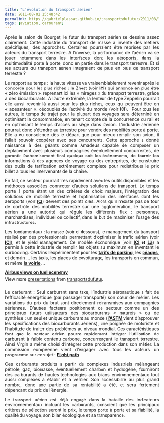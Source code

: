 ```yaml
---
title: "L'évolution du transport aérien"
date: 2011-08-02 15:48:42
permalink: https://gabrielplassat.github.io/transportsdufutur/2011/08/levolution-du-transport-aerien.html
tags: [aviation, carburant]
---
```


<p style="text-align: justify">Après le salon du Bourget, le futur du transport aérien se dessine assez clairement. Cette industrie du transport de masse a inventé des métiers spécifiques, des approches. Certaines pourraient être reprises par les acteurs du transport terrestre. A l’inverse, la performance de l’aérien va se jouer notamment dans les interfaces dont les aéroports, dans la multimodalité porte à porte, donc en partie dans le transport terrestre. Et si les acteurs du transport aérien intégraient de plus en plus de transport terrestre ? </p>  <!--more-->   <p style="text-align: justify">Le rapport au temps : la haute vitesse va vraisemblablement revenir après le concorde pour les plus riches : le Zhest (voir <strong><a href="http://www.francesoir.fr/actualite/economie/bourget-eads-vous-presente-l-avion-du-futur-111325.html">ICI</a></strong>) qui annonce en plus être « zéro émission », reprenant ici les « mirages » du transport terrestre, grâce à des biocarburants. A l’autre extrémité, la lenteur de type Zeppelin pourrait elle aussi revenir là aussi pour les plus riches, ceux qui peuvent être en « apesanteur », découplés de l’activité du monde (voir <strong><a href="https://gabrielplassat.github.io/transportsdufutur/2010/07/le-temps-na-pas-dimportance-seule-la-vie-compte.html">ICI</a></strong>).  Pour tous les autres, le temps de trajet pour la plupart des voyages sera déterminé en optimisant la consommation, en tenant compte de la concurrence du rail et en optimisant le temps d’accès au siège dans l’avion. L’industrie aérienne pourrait donc s’étendre au terrestre pour vendre des mobilités porte à porte. Elle a eu conscience dès le départ que pour mieux remplir son avion, il fallait pouvoir coopérer avec ses concurrents. Cette approche a donné naissance à des géants comme Amadeus capable de composer un déplacement avec plusieurs compagnies éventuellement concurrentes, de garantir l’acheminement final quelque soit les évènements, de fournir les informations à des agences de voyage ou des entreprises, de construire des outils de tarification extrêmement complexe pour redistribuer le prix billet à tous les intervenants de la chaîne.</p> <p style="text-align: justify">En fait, ce secteur pourrait très rapidement avec les outils disponibles et les méthodes associées connecter d’autres solutions de transport. Le temps porte à porte étant un des critères de choix majeurs, l’intégration des solutions de mobilité terrestre et l’optimisation des interfaces dont les aéroports (voir <strong><a href="http://bourget.altran.com/fr/conferences/quel-aeroport-en-2040.html">ICI</a></strong>) devient des points clés. Alors qu’il n’existe pas de tour de contrôle des mobilités terrestre sur une agglomération, le transport aérien a une autorité qui régule les différents flux : personnes, marchandises, individuel ou collectif, dans le but de maximiser l’usage des infrastructures.</p> <p style="text-align: justify">Les fondamentaux : la masse (voir ci dessous), le management du transport réalisé par des professionnels permettant d’optimiser le trafic aérien (voir <strong><a href="http://www.developpement-durable.gouv.fr/Programme-SESAR.html">ICI</a></strong>), et le yield management. Ce modèle économique (voir <strong><a href="https://gabrielplassat.github.io/transportsdufutur/2010/07/quand-le-yield-management-setendra-a-tous-les-modes-de-transport-.html">ICI</a> et <a href="https://gabrielplassat.github.io/transportsdufutur/2010/03/metanote-tdf-2-le-marche-des-mobilites-20.html">Là</a></strong>) a permis à cette industrie de remplir les objets au maximum en inventant le surbooking. Certains l’expérimentent pour les <strong><a href="https://gabrielplassat.github.io/transportsdufutur/2011/07/du-parking-intelligent-a-la-mobilite-predictive.html">tarifs de parking</a></strong>, les <strong><a href="http://en.wikipedia.org/wiki/Electronic_Road_Pricing">péages</a></strong>, et demain … les taxis, les places de covoiturage, les transports en commun, et même <strong><a href="https://gabrielplassat.github.io/transportsdufutur/wp-content/uploads/sites/6/2011/08/LaGestionDynamiqueDeLaRoute_JeromeBouillon.pdf">la voirie</a></strong> …</p> <div id="__ss_8754858" style="text-align: justify;width: 425px"><strong style="margin: 12px 0 4px"><a href="http://www.slideshare.net/transportsdufutur/airbus-views-on-fuel-ecenemy" title="Airbus views on fuel ecenemy">Airbus views on fuel ecenemy</a></strong>        <div style="padding: 5px 0 12px">View more <a href="http://www.slideshare.net/">presentations</a> from <a href="http://www.slideshare.net/transportsdufutur">transportsdufutur</a>.</div> </div> <p style="text-align: justify">Le carburant : Seul carburant sans taxe, l’industrie aéronautique a fait de l’efficacité énergétique (par passager transporté) son cœur de métier. Les variations du prix du brut sont directement retransmises aux compagnies aériennes. D’autres facteurs positionnent ce secteur comme un des principaux futurs utilisateurs des biocarburants « naturels » ou de synthèse : un seul et unique carburant au monde (<strong><a href="http://www.airlines.org/News/Releases/Pages/news_06-10-11.aspx">l’ASTM</a></strong> vient d’approuver les spécifications des biocarburants aériens), une poignée de motoriste et l’habitude de traiter des problèmes au niveau mondial. Ces caractéristiques font que le secteur aérien pourra rapidement intégrer l’utilisation de carburant à faible contenu carbone, concurrençant le transport terrestre. Ainsi Virgin a même choisi d’intégrer cette production dans son métier. La commission européenne vient d’engager avec tous les acteurs un programme sur ce sujet : <strong><a href="http://ec.europa.eu/energy/technology/initiatives/biofuels_flight_path_en.htm">Flight path</a></strong>.</p> <p style="text-align: justify">Ces carburants produits à partir de complexes industriels mélangeant pétrole, gaz, biomasse, éventuellement charbon et hydrogène, fourniront des carburants de hautes technologies aux bilans environnementaux tout aussi complexes à établir et à vérifier. Son accessibilité au plus grand nombre, donc une partie de sa rentabilité a été, et sera fortement dépendant du prix de l’énergie.</p> <p style="text-align: justify">Le transport aérien est déjà engagé dans la bataille des indicateurs environnementaux incluant les carburants, conscient que les principaux critères de sélection seront le prix, le temps porte à porte et sa fiabilité, la qualité du voyage, son bilan écologique et sa transparence.</p>
